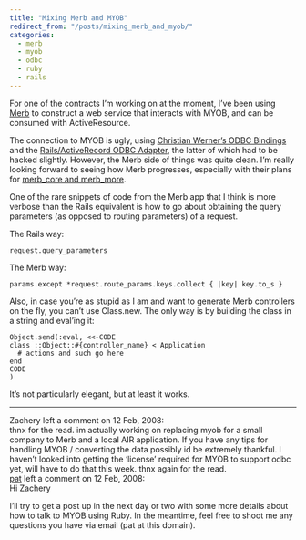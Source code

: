 ```yaml
---
title: "Mixing Merb and MYOB"
redirect_from: "/posts/mixing_merb_and_myob/"
categories:
  - merb
  - myob
  - odbc
  - ruby
  - rails
---
```

For one of the contracts I’m working on at the moment, I’ve been using
[Merb](http://merbivore.com/) to construct a web service that interacts
with MYOB, and can be consumed with ActiveResource.

The connection to MYOB is ugly, using [Christian Werner’s ODBC
Bindings](http://ch-werner.de/rubyodbc/) and the [Rails/ActiveRecord
ODBC Adapter](http://odbc-rails.rubyforge.org/), the latter of which had
to be hacked slightly. However, the Merb side of things was quite clean.
I’m really looking forward to seeing how Merb progresses, especially
with their plans for [merb\_core and
merb\_more](http://yehudakatz.com/2008/01/14/merbnext/).

One of the rare snippets of code from the Merb app that I think is more
verbose than the Rails equivalent is how to go about obtaining the query
parameters (as opposed to routing parameters) of a request.

The Rails way:

    request.query_parameters

The Merb way:

    params.except *request.route_params.keys.collect { |key| key.to_s }

Also, in case you’re as stupid as I am and want to generate Merb
controllers on the fly, you can’t use Class.new. The only way is by
building the class in a string and eval’ing it:

    Object.send(:eval, <<-CODE
    class ::Object::#{controller_name} < Application
      # actions and such go here
    end
    CODE
    )

It’s not particularly elegant, but at least it works.

------------------------------------------------------------------------

<div class="comments">
<div class="comment-author">
Zachery left a comment on 12 Feb, 2008:</div>

<div class="comment" markdown="1">
thnx for the read. im actually working on replacing myob for a small
company to Merb and a local AIR application. If you have any tips for
handling MYOB / converting the data possibly id be extremely thankful. I
haven’t looked into getting the ‘license’ required for MYOB to support
odbc yet, will have to do that this week. thnx again for the read.

</div>
<div class="comment-author">
<a href="http://freelancing-gods.com">pat</a> left a comment on 12 Feb,
2008:</div>

<div class="comment" markdown="1">
Hi Zachery

I’ll try to get a post up in the next day or two with some more details
about how to talk to MYOB using Ruby. In the meantime, feel free to
shoot me any questions you have via email (pat at this domain).

</div>
</div>

